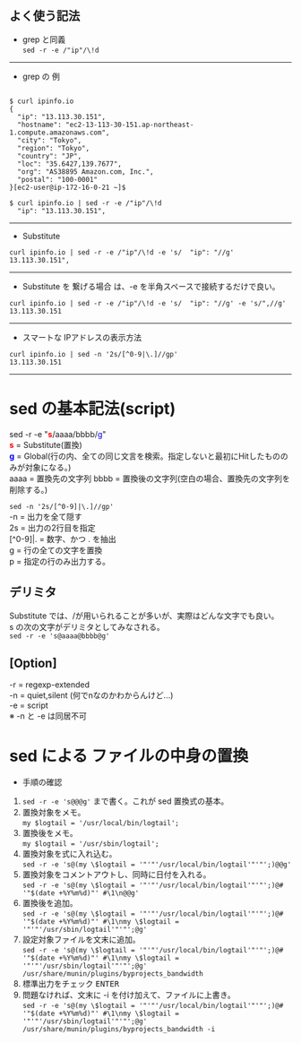 ## よく使う記法

- grep と同義<BR>
`sed -r -e /"ip"/\!d`  

------------------------------------------------------------------------
- grep の 例
~~~

$ curl ipinfo.io
{
  "ip": "13.113.30.151",
  "hostname": "ec2-13-113-30-151.ap-northeast-1.compute.amazonaws.com",
  "city": "Tokyo",
  "region": "Tokyo",
  "country": "JP",
  "loc": "35.6427,139.7677",
  "org": "AS38895 Amazon.com, Inc.",
  "postal": "100-0001"
}[ec2-user@ip-172-16-0-21 ~]$

$ curl ipinfo.io | sed -r -e /"ip"/\!d
  "ip": "13.113.30.151",
~~~
------------------------------------------------------------------------
- Substitute
~~~
curl ipinfo.io | sed -r -e /"ip"/\!d -e 's/  "ip": "//g' 
13.113.30.151",
~~~
------------------------------------------------------------------------
- Substitute を 繋げる場合 は、-e を半角スペースで接続するだけで良い。
~~~
curl ipinfo.io | sed -r -e /"ip"/\!d -e 's/  "ip": "//g' -e 's/",//g'
13.113.30.151
~~~
------------------------------------------------------------------------
- スマートな IPアドレスの表示方法<BR>
~~~
curl ipinfo.io | sed -n '2s/[^0-9|\.]//gp'
13.113.30.151
~~~
------------------------------------------------------------------------

# sed の基本記法(script)
sed -r -e "<font color=red>**s**</font>/aaaa/bbbb/<font color=blue>g</font>"<BR>
<font color=red>**s**</font> = Substitute(置換)<BR>
<font color=blue>**g**</font> = Global(行の内、全ての同じ文言を検索。指定しないと最初にHitしたもののみが対象になる。)<BR>
aaaa = 置換先の文字列
bbbb = 置換後の文字列(空白の場合、置換先の文字列を削除する。)

`sed -n '2s/[^0-9]|\.]//gp'`<BR>
-n = 出力を全て隠す<BR>
2s = 出力の2行目を指定<BR>
[^0-9]|\. = 数字、かつ . を抽出<BR>
g = 行の全ての文字を置換<BR>
p = 指定の行のみ出力する。<BR>

## デリミタ
Substitute では、/が用いられることが多いが、実際はどんな文字でも良い。<BR>
s の次の文字がデリミタとしてみなされる。<BR>
`sed -r -e 's@aaaa@bbbb@g'`

## [Option]

-r = regexp-extended<BR>
-n = quiet,silent (何でnなのかわからんけど...)<BR>
-e = script<BR>
※ -n と -e は同居不可<BR>

# sed による ファイルの中身の置換

- 手順の確認

1. `sed -r -e 's@@@g'` まで書く。これが sed 置換式の基本。
1. 置換対象をメモ。<BR>
`my $logtail = '/usr/local/bin/logtail';`
1. 置換後をメモ。 <BR>
`my $logtail = '/usr/sbin/logtail';`
1. 置換対象を式に入れ込む。<BR>
`sed -r -e 's@(my \$logtail = '"'"'/usr/local/bin/logtail'"'"';)@@g'`
1. 置換対象をコメントアウトし、同時に日付を入れる。<BR>
`sed -r -e 's@(my \$logtail = '"'"'/usr/local/bin/logtail'"'"';)@# '"$(date +%Y%m%d)"' #\1\n@@g'`
1. 置換後を追加。<BR>
`sed -r -e 's@(my \$logtail = '"'"'/usr/local/bin/logtail'"'"';)@# '"$(date +%Y%m%d)"' #\1\nmy \$logtail = '"'"'/usr/sbin/logtail'"'"';@g'`
1. 設定対象ファイルを文末に追加。<BR>
`sed -r -e 's@(my \$logtail = '"'"'/usr/local/bin/logtail'"'"';)@# '"$(date +%Y%m%d)"' #\1\nmy \$logtail = '"'"'/usr/sbin/logtail'"'"';@g' /usr/share/munin/plugins/byprojects_bandwidth`
1. 標準出力をチェック <kbd>ENTER</kbd>
1. 問題なければ、文末に -i を付け加えて、ファイルに上書き。<BR>
`sed -r -e 's@(my \$logtail = '"'"'/usr/local/bin/logtail'"'"';)@# '"$(date +%Y%m%d)"' #\1\nmy \$logtail = '"'"'/usr/sbin/logtail'"'"';@g' /usr/share/munin/plugins/byprojects_bandwidth -i`


